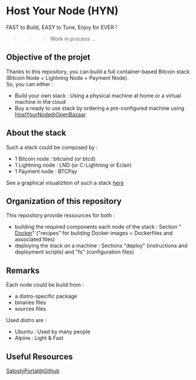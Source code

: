 Host Your Node (HYN)
==
FAST to Build, EASY to Tune, Enjoy for EVER !

>>> Work in process ...

Objective of the projet
- 
Thanks to this repository, you can build a  full container-based Bitcoin stack (Bitcoin Node + Lightning Node + Payment Node).  
So, you can either :
* Build your own stack : Using a physical machine at home or a virtual machine in the cloud
* Buy a ready to use stack by ordering a pre-configured machine using <a href="https://openbazaar.com/store/QmacnmoLh9Fbqn29JYifgB7yyxpPfW9Ezo6BDETNLpYcgQ">HostYourNode@OpenBazaar</a>

About the stack 
-
Such a stack could be composed by : 
  - 1 Bitcoin node : bitcoind (or btcd)
  - 1 Lightning node : LND (or C-Lightning or Eclair)
  - 1 Payment node : BTCPay
  
  See a graphical visualiztion of such a stack <a href="http://bit.ly/2yp0iHW">here</a>

Organization of this repository
-
This repository provide ressources for both :
* building the required components each node of the stack : Section " <A href="https://github.com/babonet13/HostYourNode/tree/master/Docker">Docker</A>" ("recipes" for building Docker images = Dockerfiles and associated files)
* deploying the stack on a machine : Sections "deploy" (instructions and deployment scripts) and "fs" (configuration files)

Remarks
-
Each node could be build from :
   - a distro-specific package
   - binaries files
   - sources files

Used distro are :
   - Ubuntu : Used by many people
   - Alpine : Light & Fast
   
 Useful Resources
 -
 <A href="https://github.com/SatoshiPortal">SatoshiPortal@Github</A>
